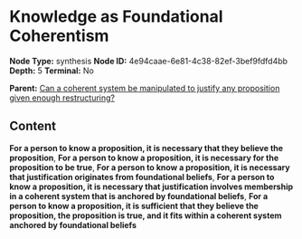 # Knowledge as Foundational Coherentism

**Node Type:** synthesis
**Node ID:** 4e94caae-6e81-4c38-82ef-3bef9fdfd4bb
**Depth:** 5
**Terminal:** No

**Parent:** [Can a coherent system be manipulated to justify any proposition given enough restructuring?](can-a-coherent-system-be-manipulated-to-justify-any-proposition-given-enough-restructuring-antithesis-15557fe6-e230-44c2-acef-886d423b6db7.md)

## Content

**For a person to know a proposition, it is necessary that they believe the proposition**, **For a person to know a proposition, it is necessary for the proposition to be true**, **For a person to know a proposition, it is necessary that justification originates from foundational beliefs**, **For a person to know a proposition, it is necessary that justification involves membership in a coherent system that is anchored by foundational beliefs**, **For a person to know a proposition, it is sufficient that they believe the proposition, the proposition is true, and it fits within a coherent system anchored by foundational beliefs**
